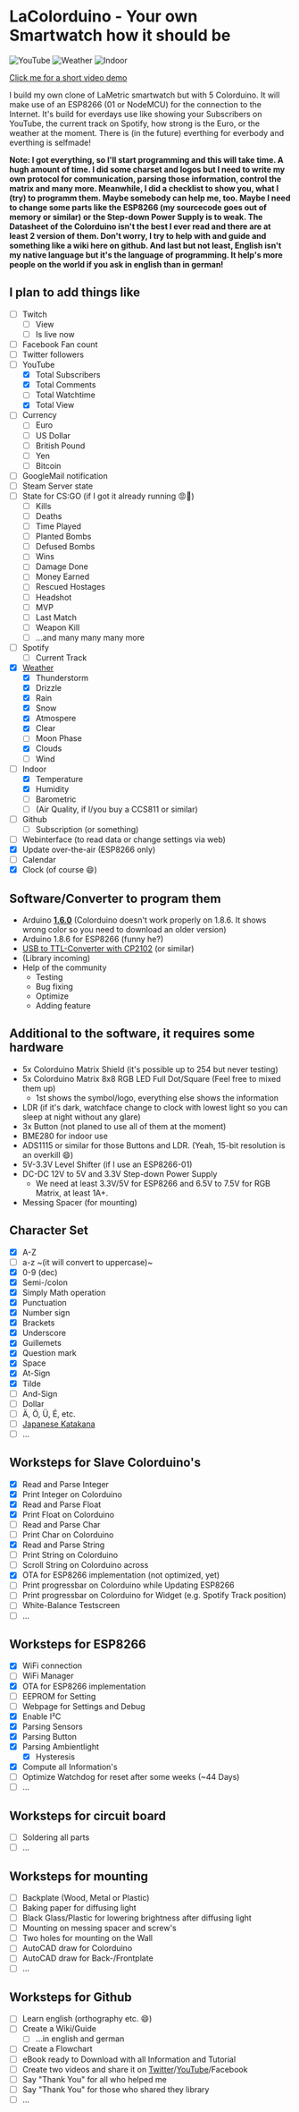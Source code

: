 # LaColorduino - Your own Smartwatch how it should be
![YouTube](https://raw.github.com/TheAmadeus25/LaColorduino/master/Photos/YouTube/1.jpg)
![Weather](https://raw.github.com/TheAmadeus25/LaColorduino/master/Photos/Weather/3.jpg)
![Indoor](https://raw.github.com/TheAmadeus25/LaColorduino/master/Photos/Indoor/4.jpg)

[Click me for a short video demo](https://twitter.com/TheAmadeus25/status/1095430617074937860)

I build my own clone of LaMetric smartwatch but with 5 Colorduino. It will make use of an ESP8266 (01 or NodeMCU) for the connection to the Internet. It's build for everdays use like showing your Subscribers on YouTube, the current track on Spotify, how strong is the Euro, or the weather at the moment. There is (in the future) everthing for everbody and everthing is selfmade!


**Note: I got everything, so I'll start programming and this will take time. A hugh amount of time. I did some charset and logos but I need to write my own protocol for communication, parsing those information, control the matrix and many more. Meanwhile, I did a checklist to show you, what I (try) to programm them. Maybe somebody can help me, too. Maybe I need to change some parts like the ESP8266 (my sourcecode goes out of memory or similar) or the Step-down Power Supply is to weak. The Datasheet of the Colorduino isn't the best I ever read and there are at least 2 version of them. Don't worry, I try to help with and guide and something like a wiki here on github.  And last but not least, English isn't my native language but it's the language of programming. It help's more people on the world if you ask in english than in german!**
 
## I plan to add things like
* [ ] Twitch
  * [ ] View
  * [ ] Is live now
* [ ] Facebook Fan count
* [ ] Twitter followers
* [ ] YouTube
  * [X] Total Subscribers
  * [X] Total Comments
  * [ ] Total Watchtime
  * [X] Total View
* [ ] Currency
  * [ ] Euro
  * [ ] US Dollar
  * [ ] British Pound
  * [ ] Yen
  * [ ] Bitcoin
* [ ] GoogleMail notification
* [ ] Steam Server state
* [ ] State for CS:GO (if I got it already running 😡😤)
  * [ ] Kills
  * [ ] Deaths
  * [ ] Time Played
  * [ ] Planted Bombs
  * [ ] Defused Bombs
  * [ ] Wins
  * [ ] Damage Done
  * [ ] Money Earned
  * [ ] Rescued Hostages
  * [ ] Headshot
  * [ ] MVP
  * [ ] Last Match
  * [ ] Weapon Kill
  * [ ] ...and many many many more
* [ ] Spotify
  * [ ] Current Track
* [X] [Weather](https://openweathermap.org/weather-conditions)
  * [X] Thunderstorm
  * [X] Drizzle
  * [X] Rain
  * [X] Snow
  * [X] Atmospere
  * [X] Clear
  * [ ] Moon Phase
  * [X] Clouds
  * [ ] Wind
* [ ] Indoor
  * [X] Temperature
  * [X] Humidity
  * [ ] Barometric
  * [ ] (Air Quality, if I/you buy a CCS811 or similar)
* [ ] Github
  * [ ] Subscription (or something)
* [ ] Webinterface (to read data or change settings via web)
* [X] Update over-the-air (ESP8266 only)
* [ ] Calendar
* [X] Clock (of course 😄)
## Software/Converter to program them
* Arduino [**1.6.0**](https://www.arduino.cc/en/Main/OldSoftwareReleases#previous) (Colorduino doesn't work properly on 1.8.6. It shows wrong color so you need to download an older version)
* Arduino 1.8.6 for ESP8266 (funny he?)
* [USB to TTL-Converter with CP2102](https://www.amazon.de/SODIAL-USB-TTL-Konverter-Modul-eingebautem-CP2102/dp/B008RF73CS/ref=sr_1_fkmr0_2?ie=UTF8&qid=1534713779&sr=8-2-fkmr0&keywords=cp2102+breakout) (or similar)
* (Library incoming)
* Help of the community
  * Testing
  * Bug fixing
  * Optimize
  * Adding feature

## Additional to the software, it requires some hardware
* 5x Colorduino Matrix Shield (it's possible up to 254 but never testing)
* 5x Colorduino Matrix 8x8 RGB LED Full Dot/Square (Feel free to mixed them up)
  * 1st shows the symbol/logo, everything else shows the information
* LDR (if it's dark, watchface change to clock with lowest light so you can sleep at night without any glare)
* 3x Button (not planed to use all of them at the moment)
* BME280 for indoor use
* ADS1115 or similar for those Buttons and LDR. (Yeah, 15-bit resolution is an overkill 😄)
* 5V-3.3V Level Shifter (if I use an ESP8266-01)
* DC-DC 12V to 5V and 3.3V Step-down Power Supply
  * We need at least 3.3V/5V for ESP8266 and 6.5V to 7.5V for RGB Matrix, at least 1A+.
* Messing Spacer (for mounting)

## Character Set
* [X] A-Z
* [ ] a-z ~(it will convert to uppercase)~
* [X] 0-9 (dec)
* [X] Semi-/colon
* [X] Simply Math operation
* [X] Punctuation
* [X] Number sign
* [X] Brackets
* [X] Underscore
* [X] Guillemets
* [X] Question mark
* [X] Space
* [X] At-Sign
* [X] Tilde
* [ ] And-Sign
* [ ] Dollar
* [ ] Ä, Ö, Ü, É, etc.
* [ ] [Japanese Katakana](http://www.electronic-engineering.ch/microchip/datasheets/lcd/charset.gif)
* [ ] ...

## Worksteps for Slave Colorduino's
* [X] Read and Parse Integer
* [X] Print Integer on Colorduino
* [X] Read and Parse Float
* [X] Print Float on Colorduino
* [ ] Read and Parse Char
* [ ] Print Char on Colorduino
* [X] Read and Parse String
* [ ] Print String on Colorduino
* [ ] Scroll String on Colorduino across
* [X] OTA for ESP8266 implementation (not optimized, yet)
* [ ] Print progressbar on Colorduino while Updating ESP8266
* [ ] Print progressbar on Colorduino for Widget (e.g. Spotify Track position)
* [ ] White-Balance Testscreen
* [ ] ...

## Worksteps for ESP8266
* [X] WiFi connection
* [ ] WiFi Manager
* [X] OTA for ESP8266 implementation
* [ ] EEPROM for Setting
* [ ] Webpage for Settings and Debug
* [X] Enable I²C
* [X] Parsing Sensors
* [X] Parsing Button
* [X] Parsing Ambientlight
  * [X] Hysteresis
* [X] Compute all Information's
* [ ] Optimize Watchdog for reset after some weeks (~44 Days)
* [ ] ...

## Worksteps for circuit board
* [ ] Soldering all parts
* [ ] ...

## Worksteps for mounting
* [ ] Backplate (Wood, Metal or Plastic)
* [ ] Baking paper for diffusing light
* [ ] Black Glass/Plastic for lowering brightness after diffusing light
* [ ] Mounting on messing spacer and screw's
* [ ] Two holes for mounting on the Wall
* [ ] AutoCAD draw for Colorduino
* [ ] AutoCAD draw for Back-/Frontplate
* [ ] ...

## Worksteps for Github
* [ ] Learn english (orthography etc. 😄)
* [ ] Create a Wiki/Guide
  * [ ] ...in english and german
* [ ] Create a Flowchart
* [ ] eBook ready to Download with all Information and Tutorial
* [ ] Create two videos and share it on [Twitter](https://twitter.com/TheAmadeus25)/[YouTube](https://www.youtube.com/channel/UCwWUDIxHP5eyUSW02_msNTw)/Facebook
* [ ] Say "Thank You" for all who helped me
* [ ] Say "Thank You" for those who shared they library
* [ ] ...
